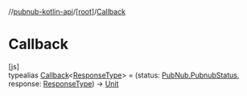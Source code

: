 //[pubnub-kotlin-api](../../../index.md)/[[root]](../index.md)/[Callback](index.md)

# Callback

[js]\
typealias [Callback](index.md)&lt;[ResponseType](index.md)&gt; = (status: [PubNub.PubnubStatus](../-pub-nub/-pubnub-status/index.md), response: [ResponseType](index.md)) -&gt; [Unit](https://kotlinlang.org/api/latest/jvm/stdlib/kotlin-stdlib/kotlin/-unit/index.html)
